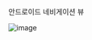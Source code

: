 안드로이드 네비게이션 뷰

![image](https://user-images.githubusercontent.com/28819051/140086893-b712123d-96d0-462b-89f4-a143d8e43265.png)
